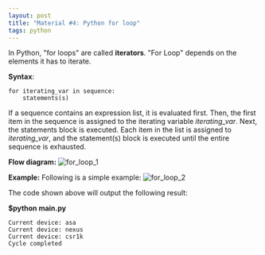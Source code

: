 ```yaml
---
layout: post
title: "Material #4: Python for loop"
tags: python
---
```

In Python, \"for loops\" are called **iterators**. \"For Loop\" depends on the elements it has to iterate.

**Syntax**:
```
for iterating_var in sequence:
    statements(s)
```

If a sequence contains an expression list, it is evaluated first. Then, the first item in the sequence is assigned to the iterating variable *_iterating\_var_*. Next, the statements block is executed. Each item in the list is assigned to *_iterating\_var_*, and the statement(s) block is executed until the entire sequence is exhausted.

**Flow diagram:**
![for_loop_1](https://user-images.githubusercontent.com/22170799/113641198-d5664c00-9685-11eb-9636-ef9c06aa185e.png)

**Example:**
Following is a simple example:
![for_loop_2](https://user-images.githubusercontent.com/22170799/113641225-e747ef00-9685-11eb-96d3-3b1de90f6963.png)

The code shown above will output the following result:

**$python main.py**

```
Current device: asa
Current device: nexus
Current device: csr1k
Cycle completed
```